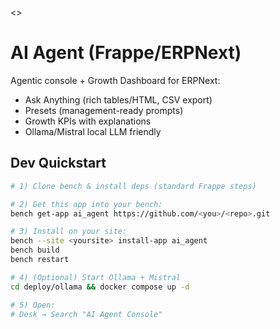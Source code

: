 <<paste the README from above>>
# AI Agent (Frappe/ERPNext)

Agentic console + Growth Dashboard for ERPNext:
- Ask Anything (rich tables/HTML, CSV export)
- Presets (management-ready prompts)
- Growth KPIs with explanations
- Ollama/Mistral local LLM friendly

## Dev Quickstart

```bash
# 1) Clone bench & install deps (standard Frappe steps)

# 2) Get this app into your bench:
bench get-app ai_agent https://github.com/<you>/<repo>.git

# 3) Install on your site:
bench --site <yoursite> install-app ai_agent
bench build
bench restart

# 4) (Optional) Start Ollama + Mistral
cd deploy/ollama && docker compose up -d

# 5) Open:
# Desk → Search "AI Agent Console"
